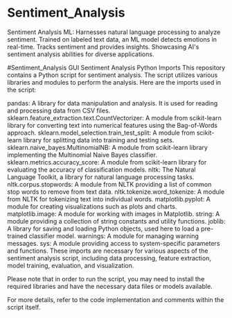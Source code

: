 # Sentiment_Analysis
Sentiment Analysis ML: Harnesses natural language processing to analyze sentiment. Trained on labeled text data, an ML model detects emotions in real-time. Tracks sentiment and provides insights. Showcasing AI's sentiment analysis abilities for diverse applications.


#Sentiment_Analysis GUI
Sentiment Analysis Python Imports
This repository contains a Python script for sentiment analysis. The script utilizes various libraries and modules to perform the analysis. Here are the imports used in the script:

pandas: A library for data manipulation and analysis. It is used for reading and processing data from CSV files.
sklearn.feature_extraction.text.CountVectorizer: A module from scikit-learn library for converting text into numerical features using the Bag-of-Words approach.
sklearn.model_selection.train_test_split: A module from scikit-learn library for splitting data into training and testing sets.
sklearn.naive_bayes.MultinomialNB: A module from scikit-learn library implementing the Multinomial Naive Bayes classifier.
sklearn.metrics.accuracy_score: A module from scikit-learn library for evaluating the accuracy of classification models.
nltk: The Natural Language Toolkit, a library for natural language processing tasks.
nltk.corpus.stopwords: A module from NLTK providing a list of common stop words to remove from text data.
nltk.tokenize.word_tokenize: A module from NLTK for tokenizing text into individual words.
matplotlib.pyplot: A module for creating visualizations such as plots and charts.
matplotlib.image: A module for working with images in Matplotlib.
string: A module providing a collection of string constants and utility functions.
joblib: A library for saving and loading Python objects, used here to load a pre-trained classifier model.
warnings: A module for managing warning messages.
sys: A module providing access to system-specific parameters and functions.
These imports are necessary for various aspects of the sentiment analysis script, including data processing, feature extraction, model training, evaluation, and visualization.

Please note that in order to run the script, you may need to install the required libraries and have the necessary data files or models available.

For more details, refer to the code implementation and comments within the script itself.

